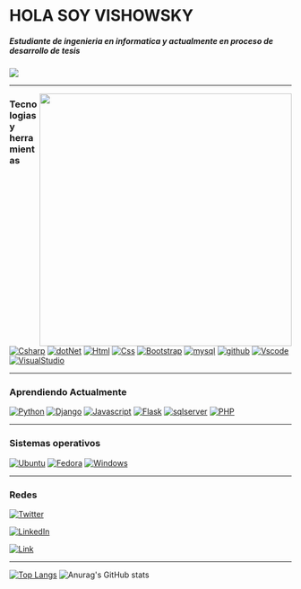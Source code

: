 
<p align="center">

# HOLA SOY VISHOWSKY
##### Estudiante de ingenieria en informatica y actualmente en proceso de desarrollo de tesis

</p>


[![](https://komarev.com/ghpvc/?username=vishowsky&color=ff69b4)]()

---

<img  align="right" width="450px" class="ranko" src="https://media.tenor.com/laLBbWGSlS8AAAAC/akiba-maid-war-akiba-maid-senso.gif" ></img>


### Tecnologias y herramientas
[![Csharp](https://img.shields.io/badge/C%23-blueviolet?style=flat&logo=c-sharp&logoColor=white)]()
[![dotNet](https://img.shields.io/badge/.NET-5C2D91?style=flat&logo=.net&logoColor=white)]()
[![Html](https://img.shields.io/badge/HTML-orange?style=flat&logo=html5&logoColor=white)]()
[![Css](https://img.shields.io/badge/CSS-blue?&style=flat&logo=css3&logoColor=white)]()
[![Bootstrap](https://img.shields.io/badge/-Bootstrap-563D7C?style=flat&logo=bootstrap&logoColor=white)]()
[![mysql](https://img.shields.io/badge/MySQL-00000F?style=flat&logo=mysql&logoColor=white)]()
[![github](https://img.shields.io/badge/GitHub-100000?style=flat&logo=github&logoColor=white)]()
[![Vscode](https://img.shields.io/badge/Visual_Studio_Code-0078D4?style=flat&logo=visual%20studio%20code&logoColor=white)]()
[![VisualStudio](https://img.shields.io/badge/Visual_Studio-5C2D91?style=flat&logo=visual%20studio&logoColor=white)]()



---

### Aprendiendo Actualmente

[![Python](https://img.shields.io/badge/Python-3776AB?style=flat&logo=python&logoColor=white)]()
[![Django](https://img.shields.io/badge/Django-092E20?style=flat&logo=django&logoColor=white)]()
[![Javascript](https://img.shields.io/badge/JavaScript-F7DF1E?style=flat&logo=javascript&logoColor=black)]()
[![Flask](https://img.shields.io/badge/Flask-000000?style=flat&logo=flask&logoColor=white)]()
[![sqlserver](https://img.shields.io/badge/Microsoft_SQL_Server-CC2927?style=flat&logo=microsoft-sql-server&logoColor=white)]()
[![PHP](https://img.shields.io/badge/PHP-777BB4?style=flat&logo=php&logoColor=white)]()

---

### Sistemas operativos

[![Ubuntu](https://img.shields.io/badge/Ubuntu-E95420?style=flat&logo=ubuntu&logoColor=white)]()
[![Fedora](https://img.shields.io/badge/Fedora-294172?style=flat&logo=Fedora&logoColor=white)]()
[![Windows](https://img.shields.io/badge/Windows-0078D6?style=flat&logo=windows&logoColor=white)]()

---


### Redes

[![Twitter](https://img.shields.io/badge/Twitter-@Vishoowsky-1DA1F2?style=flat&logo=twitter&logoColor=white&labelColor=101010)](https://twitter.com/vishoowsky)

[![LinkedIn](https://img.shields.io/badge/LinkedIn-Vishowsky-0077B5?style=flat&logo=linkedin&logoColor=white&labelColor=101010)](https://www.linkedin.com/in/vishowsky)

[![Link](https://img.shields.io/badge/Sitio_web-vishowsky.site-39E05B?style=flat&logo=&logoColor=white&labelColor=101010)](https://vishowsky.site)




---

[![Top Langs](https://github-readme-stats.vercel.app/api/top-langs/?username=vishowsky&layout=compact&theme=radical)](https://github.com/anuraghazra/github-readme-stats) ![Anurag's GitHub stats](https://github-readme-stats.vercel.app/api?username=vishowsky&show_icons=true&theme=radical&card_width=400&hide_rank)


</p>

